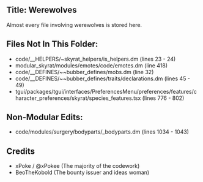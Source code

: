 ## Title: Werewolves

Almost every file involving werewolves is stored here.

## Files Not In This Folder:

- code/__HELPERS/~skyrat_helpers/is_helpers.dm (lines 23 - 24)
- modular_skyrat/modules/emotes/code/emotes.dm (line 418)
- code/__DEFINES/~~bubber_defines/mobs.dm (line 32)
- code/__DEFINES/~~bubber_defines/traits/declarations.dm (lines 45 - 49)
- tgui/packages/tgui/interfaces/PreferencesMenu/preferences/features/character_preferences/skyrat/species_features.tsx (lines 776 - 802)

## Non-Modular Edits:

- code/modules/surgery/bodyparts/_bodyparts.dm (lines 1034 - 1043)

## Credits

- xPoke / @xPokee (The majority of the codework)
- BeoTheKobold (The bounty issuer and ideas woman)
